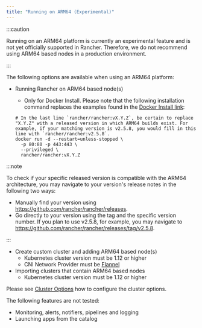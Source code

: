```yaml
---
title: "Running on ARM64 (Experimental)"
---
```


<head>
  <link rel="canonical" href="https://ranchermanager.docs.rancher.com/how-to-guides/advanced-user-guides/enable-experimental-features/rancher-on-arm64"/>
</head>

:::caution

Running on an ARM64 platform is currently an experimental feature and is not yet officially supported in Rancher. Therefore, we do not recommend using ARM64 based nodes in a production environment.

:::

The following options are available when using an ARM64 platform:

- Running Rancher on ARM64 based node(s)
  - Only for Docker Install. Please note that the following installation command replaces the examples found in the [Docker Install link](../../../getting-started/installation-and-upgrade/other-installation-methods/rancher-on-a-single-node-with-docker/rancher-on-a-single-node-with-docker.md):

  ```
  # In the last line `rancher/rancher:vX.Y.Z`, be certain to replace "X.Y.Z" with a released version in which ARM64 builds exist. For  example, if your matching version is v2.5.8, you would fill in this line with `rancher/rancher:v2.5.8`.
  docker run -d --restart=unless-stopped \
    -p 80:80 -p 443:443 \
    --privileged \
    rancher/rancher:vX.Y.Z
  ```

:::note

To check if your specific released version is compatible with the ARM64 architecture, you may navigate to your
version's release notes in the following two ways:

- Manually find your version using https://github.com/rancher/rancher/releases.
- Go directly to your version using the tag and the specific version number. If you plan to use v2.5.8, for example, you may navigate to https://github.com/rancher/rancher/releases/tag/v2.5.8.

:::

- Create custom cluster and adding ARM64 based node(s)
  - Kubernetes cluster version must be 1.12 or higher
  - CNI Network Provider must be [Flannel](../../../faq/container-network-interface-providers.md#flannel)
- Importing clusters that contain ARM64 based nodes
  - Kubernetes cluster version must be 1.12 or higher

Please see [Cluster Options](../../../reference-guides/cluster-configuration/rancher-server-configuration/rke1-cluster-configuration.md) how to configure the cluster options.

The following features are not tested:

- Monitoring, alerts, notifiers, pipelines and logging
- Launching apps from the catalog
